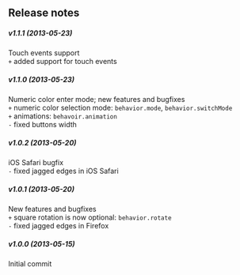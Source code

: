 Release notes
-------------
##### v1.1.1 (2013-05-23)
Touch events support  
`+` added support for touch events  

##### v1.1.0 (2013-05-23)
Numeric color enter mode; new features and bugfixes  
`+` numeric color selection mode: `behavior.mode`, `behavior.switchMode`  
`+` animations: `behavoir.animation`  
`-` fixed buttons width  

##### v1.0.2 (2013-05-20)
iOS Safari bugfix  
`-` fixed jagged edges in iOS Safari  

##### v1.0.1 (2013-05-20)
New features and bugfixes  
`+` square rotation is now optional: `behavior.rotate`  
`-` fixed jagged edges in Firefox  

##### v1.0.0 (2013-05-15)
Initial commit
